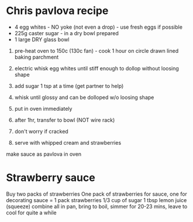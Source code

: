 # Chris pavlova recipe

- 4 egg whites - NO yoke (not even a drop) - use fresh eggs if possible
- 225g caster sugar - in a dry bowl prepared
- 1 large DRY glass bowl

1) pre-heat oven to 150c (130c fan) - cook 1 hour on circle drawn lined baking parchment
2) electric whisk egg whites until stiff enough to dollop without loosing shape
3) add sugar 1 tsp at a time (get partner to help)
4) whisk until glossy and can be dolloped w/o loosing shape
5) put in oven immediately
6) after 1hr, transfer to bowl (NOT wire rack)
7) don't worry if cracked

8) serve with whipped cream and strawberries

make sauce as pavlova in oven

# Strawberry sauce
Buy two packs of strawberries
One pack of strawberries for sauce, one for decorating
sauce = 
1 pack strawberries
1/3 cup of sugar
1 tbsp lemon juice (squeeze)
combine all in pan, bring to boil, simmer for 20-23 mins, leave to cool for quite a while
